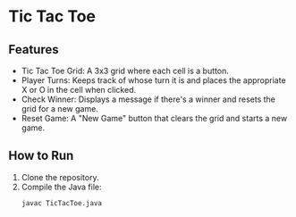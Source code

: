 # Tic Tac Toe

## Features
- Tic Tac Toe Grid: A 3x3 grid where each cell is a button.
- Player Turns: Keeps track of whose turn it is and places the appropriate X or O in the cell when clicked.
- Check Winner: Displays a message if there's a winner and resets the grid for a new game.
- Reset Game: A "New Game" button that clears the grid and starts a new game.

## How to Run
1. Clone the repository.
2. Compile the Java file:
   ```bash
   javac TicTacToe.java
